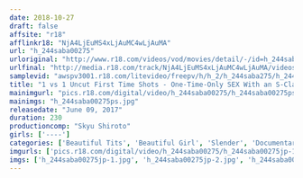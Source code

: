 ```yaml
---
date: 2018-10-27
draft: false
affsite: "r18"
afflinkr18: "NjA4LjEuMS4xLjAuMC4wLjAuMA"
url: "h_244saba00275"
urloriginal: "http://www.r18.com/videos/vod/movies/detail/-/id=h_244saba00275"
urlfinal: "http://media.r18.com/track/NjA4LjEuMS4xLjAuMC4wLjAuMA/videos/vod/movies/detail/-/id=h_244saba00275"
samplevid: "awspv3001.r18.com/litevideo/freepv/h/h_2/h_244saba275/h_244saba275_dmb_w.mp4"
title: "1 vs 1 Uncut First Time Shots - One-Time-Only SEX With an S-Class Amateur Girl vol. 003"
mainimgurl: "pics.r18.com/digital/video/h_244saba00275/h_244saba00275ps.jpg"
mainimgs: "h_244saba00275ps.jpg"
releasedate: "June 09, 2017"
duration: 230
productioncomp: "Skyu Shiroto"
girls: ['----']
categories: ['Beautiful Tits', 'Beautiful Girl', 'Slender', 'Documentary', 'Amateur', 'Blowjob', 'Hi-Def']
imgurls: ['pics.r18.com/digital/video/h_244saba00275/h_244saba00275jp-1.jpg', 'pics.r18.com/digital/video/h_244saba00275/h_244saba00275jp-2.jpg', 'pics.r18.com/digital/video/h_244saba00275/h_244saba00275jp-3.jpg', 'pics.r18.com/digital/video/h_244saba00275/h_244saba00275jp-4.jpg', 'pics.r18.com/digital/video/h_244saba00275/h_244saba00275jp-5.jpg', 'pics.r18.com/digital/video/h_244saba00275/h_244saba00275jp-6.jpg', 'pics.r18.com/digital/video/h_244saba00275/h_244saba00275jp-7.jpg', 'pics.r18.com/digital/video/h_244saba00275/h_244saba00275jp-8.jpg', 'pics.r18.com/digital/video/h_244saba00275/h_244saba00275jp-9.jpg', 'pics.r18.com/digital/video/h_244saba00275/h_244saba00275jp-10.jpg', 'pics.r18.com/digital/video/h_244saba00275/h_244saba00275jp-11.jpg', 'pics.r18.com/digital/video/h_244saba00275/h_244saba00275jp-12.jpg', 'pics.r18.com/digital/video/h_244saba00275/h_244saba00275jp-13.jpg', 'pics.r18.com/digital/video/h_244saba00275/h_244saba00275jp-14.jpg', 'pics.r18.com/digital/video/h_244saba00275/h_244saba00275jp-15.jpg', 'pics.r18.com/digital/video/h_244saba00275/h_244saba00275jp-16.jpg', 'pics.r18.com/digital/video/h_244saba00275/h_244saba00275jp-17.jpg', 'pics.r18.com/digital/video/h_244saba00275/h_244saba00275jp-18.jpg', 'pics.r18.com/digital/video/h_244saba00275/h_244saba00275jp-19.jpg', 'pics.r18.com/digital/video/h_244saba00275/h_244saba00275jp-20.jpg']
imgs: ['h_244saba00275jp-1.jpg', 'h_244saba00275jp-2.jpg', 'h_244saba00275jp-3.jpg', 'h_244saba00275jp-4.jpg', 'h_244saba00275jp-5.jpg', 'h_244saba00275jp-6.jpg', 'h_244saba00275jp-7.jpg', 'h_244saba00275jp-8.jpg', 'h_244saba00275jp-9.jpg', 'h_244saba00275jp-10.jpg', 'h_244saba00275jp-11.jpg', 'h_244saba00275jp-12.jpg', 'h_244saba00275jp-13.jpg', 'h_244saba00275jp-14.jpg', 'h_244saba00275jp-15.jpg', 'h_244saba00275jp-16.jpg', 'h_244saba00275jp-17.jpg', 'h_244saba00275jp-18.jpg', 'h_244saba00275jp-19.jpg', 'h_244saba00275jp-20.jpg']
---
```

